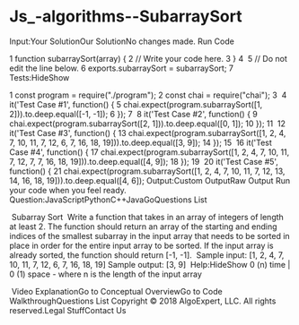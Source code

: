 # Js_-algorithms--SubarraySort


Input:Your SolutionOur SolutionNo changes made.
Run Code

1
function subarraySort(array) {
2
  // Write your code here.
3
}
4
​
5
// Do not edit the line below.
6
exports.subarraySort = subarraySort;
7
​
Tests:HideShow

1
const program = require("./program");
2
const chai = require("chai");
3
​
4
it('Test Case #1', function() {
5
  chai.expect(program.subarraySort([1, 2])).to.deep.equal([-1, -1]);
6
});
7
​
8
it('Test Case #2', function() {
9
  chai.expect(program.subarraySort([2, 1])).to.deep.equal([0, 1]);
10
});
11
​
12
it('Test Case #3', function() {
13
  chai.expect(program.subarraySort([1, 2, 4, 7, 10, 11, 7, 12, 6, 7, 16, 18, 19])).to.deep.equal([3, 9]);
14
});
15
​
16
it('Test Case #4', function() {
17
  chai.expect(program.subarraySort([1, 2, 4, 7, 10, 11, 7, 12, 7, 7, 16, 18, 19])).to.deep.equal([4, 9]);
18
});
19
​
20
it('Test Case #5', function() {
21
  chai.expect(program.subarraySort([1, 2, 4, 7, 10, 11, 7, 12, 13, 14, 16, 18, 19])).to.deep.equal([4, 6]);
Output:Custom OutputRaw Output
Run your code when you feel ready.
Question:JavaScriptPythonC++JavaGoQuestions List

​
Subarray Sort
​
Write a function that takes in an array of integers of length at least 2. The function should return an array of the starting and ending indices of the smallest subarray in the input array that needs to be sorted in place in order for the entire input array to be sorted. If the input array is already sorted, the function should return [-1, -1].
​
Sample input: [1, 2, 4, 7, 10, 11, 7, 12, 6, 7, 16, 18, 19]
Sample output: [3, 9]
​
Help:HideShow
0 (n) time | 0 (1) space - where n is the length of the input array

​
Video ExplanationGo to Conceptual OverviewGo to Code WalkthroughQuestions List
Copyright © 2018 AlgoExpert, LLC. All rights reserved.Legal StuffContact Us
